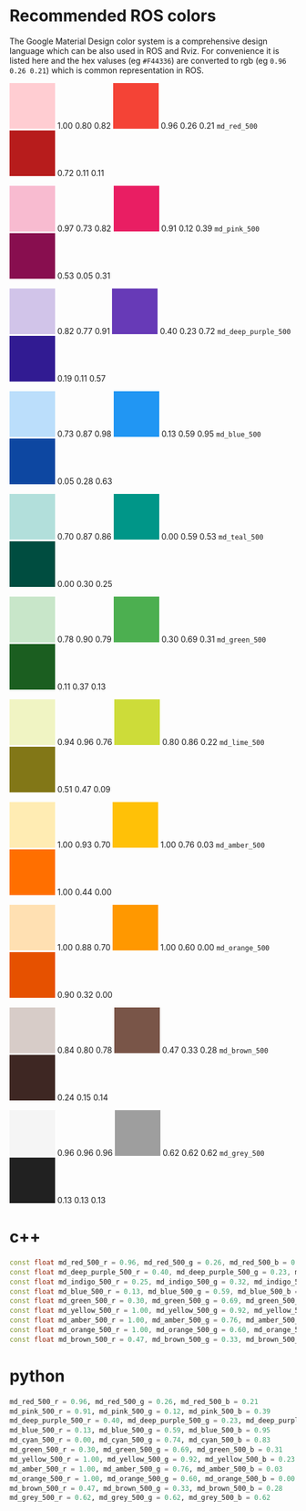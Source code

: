 # Recommended ROS colors

The Google Material Design color system is a comprehensive design language which can be also used in ROS and Rviz. For convenience it is listed here and the hex valuses (eg `#F44336`) are converted to rgb (eg `0.96 0.26 0.21`) which is common representation in ROS.

<img src="source/md_red_100.svg"> 1.00 0.80 0.82 <img src="source/md_red_500.svg"> 0.96 0.26 0.21 `md_red_500` <img src="source/md_red_900.svg"> 0.72 0.11 0.11 

<img src="source/md_pink_100.svg"> 0.97 0.73 0.82 <img src="source/md_pink_500.svg"> 0.91 0.12 0.39 `md_pink_500` <img src="source/md_pink_900.svg"> 0.53 0.05 0.31 

<img src="source/md_deep_purple_100.svg"> 0.82 0.77 0.91 <img src="source/md_deep_purple_500.svg"> 0.40 0.23 0.72 `md_deep_purple_500` <img src="source/md_deep_purple_900.svg"> 0.19 0.11 0.57 

<img src="source/md_blue_100.svg"> 0.73 0.87 0.98 <img src="source/md_blue_500.svg"> 0.13 0.59 0.95 `md_blue_500` <img src="source/md_blue_900.svg"> 0.05 0.28 0.63 

<img src="source/md_teal_100.svg"> 0.70 0.87 0.86 <img src="source/md_teal_500.svg"> 0.00 0.59 0.53 `md_teal_500` <img src="source/md_teal_900.svg"> 0.00 0.30 0.25 

<img src="source/md_green_100.svg"> 0.78 0.90 0.79 <img src="source/md_green_500.svg"> 0.30 0.69 0.31 `md_green_500` <img src="source/md_green_900.svg"> 0.11 0.37 0.13 

<img src="source/md_lime_100.svg"> 0.94 0.96 0.76 <img src="source/md_lime_500.svg"> 0.80 0.86 0.22 `md_lime_500` <img src="source/md_lime_900.svg"> 0.51 0.47 0.09 

<img src="source/md_amber_100.svg"> 1.00 0.93 0.70 <img src="source/md_amber_500.svg"> 1.00 0.76 0.03 `md_amber_500` <img src="source/md_amber_900.svg"> 1.00 0.44 0.00 

<img src="source/md_orange_100.svg"> 1.00 0.88 0.70 <img src="source/md_orange_500.svg"> 1.00 0.60 0.00 `md_orange_500` <img src="source/md_orange_900.svg"> 0.90 0.32 0.00 

<img src="source/md_brown_100.svg"> 0.84 0.80 0.78 <img src="source/md_brown_500.svg"> 0.47 0.33 0.28 `md_brown_500` <img src="source/md_brown_900.svg"> 0.24 0.15 0.14 

<img src="source/md_grey_100.svg"> 0.96 0.96 0.96 <img src="source/md_grey_500.svg"> 0.62 0.62 0.62 `md_grey_500` <img src="source/md_grey_900.svg"> 0.13 0.13 0.13 

# c++
```cpp
const float md_red_500_r = 0.96, md_red_500_g = 0.26, md_red_500_b = 0.21;
const float md_deep_purple_500_r = 0.40, md_deep_purple_500_g = 0.23, md_deep_purple_500_b = 0.72;
const float md_indigo_500_r = 0.25, md_indigo_500_g = 0.32, md_indigo_500_b = 0.71;
const float md_blue_500_r = 0.13, md_blue_500_g = 0.59, md_blue_500_b = 0.95;
const float md_green_500_r = 0.30, md_green_500_g = 0.69, md_green_500_b = 0.31;
const float md_yellow_500_r = 1.00, md_yellow_500_g = 0.92, md_yellow_500_b = 0.23;
const float md_amber_500_r = 1.00, md_amber_500_g = 0.76, md_amber_500_b = 0.03;
const float md_orange_500_r = 1.00, md_orange_500_g = 0.60, md_orange_500_b = 0.00;
const float md_brown_500_r = 0.47, md_brown_500_g = 0.33, md_brown_500_b = 0.28;
```
# python
```python 
md_red_500_r = 0.96, md_red_500_g = 0.26, md_red_500_b = 0.21
md_pink_500_r = 0.91, md_pink_500_g = 0.12, md_pink_500_b = 0.39
md_deep_purple_500_r = 0.40, md_deep_purple_500_g = 0.23, md_deep_purple_500_b = 0.72
md_blue_500_r = 0.13, md_blue_500_g = 0.59, md_blue_500_b = 0.95
md_cyan_500_r = 0.00, md_cyan_500_g = 0.74, md_cyan_500_b = 0.83
md_green_500_r = 0.30, md_green_500_g = 0.69, md_green_500_b = 0.31
md_yellow_500_r = 1.00, md_yellow_500_g = 0.92, md_yellow_500_b = 0.23
md_amber_500_r = 1.00, md_amber_500_g = 0.76, md_amber_500_b = 0.03
md_orange_500_r = 1.00, md_orange_500_g = 0.60, md_orange_500_b = 0.00
md_brown_500_r = 0.47, md_brown_500_g = 0.33, md_brown_500_b = 0.28
md_grey_500_r = 0.62, md_grey_500_g = 0.62, md_grey_500_b = 0.62
```